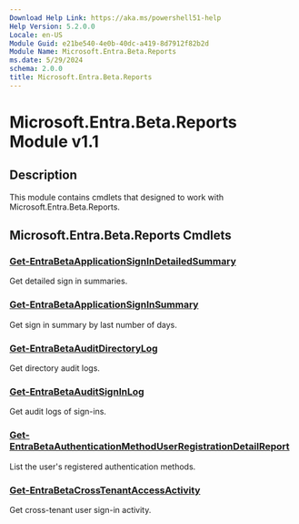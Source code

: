 ```yaml
---
Download Help Link: https://aka.ms/powershell51-help
Help Version: 5.2.0.0
Locale: en-US
Module Guid: e21be540-4e0b-40dc-a419-8d7912f82b2d
Module Name: Microsoft.Entra.Beta.Reports
ms.date: 5/29/2024
schema: 2.0.0
title: Microsoft.Entra.Beta.Reports
---
```

# Microsoft.Entra.Beta.Reports Module v1.1

## Description

This module contains cmdlets that designed to work with Microsoft.Entra.Beta.Reports.

## Microsoft.Entra.Beta.Reports Cmdlets

### [Get-EntraBetaApplicationSignInDetailedSummary](Get-EntraBetaApplicationSignInDetailedSummary.md)

Get detailed sign in summaries.

### [Get-EntraBetaApplicationSignInSummary](Get-EntraBetaApplicationSignInSummary.md)

Get sign in summary by last number of days.

### [Get-EntraBetaAuditDirectoryLog](Get-EntraBetaAuditDirectoryLog.md)

Get directory audit logs.

### [Get-EntraBetaAuditSignInLog](Get-EntraBetaAuditSignInLog.md)

Get audit logs of sign-ins.

### [Get-EntraBetaAuthenticationMethodUserRegistrationDetailReport](Get-EntraBetaAuthenticationMethodUserRegistrationDetailReport.md)

List the user's registered authentication methods.

### [Get-EntraBetaCrossTenantAccessActivity](Get-EntraBetaCrossTenantAccessActivity.md)

Get cross-tenant user sign-in activity.


